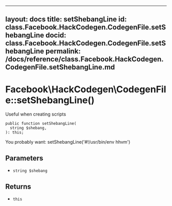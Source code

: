 
***

layout: docs
title: setShebangLine
id: class.Facebook.HackCodegen.CodegenFile.setShebangLine
docid: class.Facebook.HackCodegen.CodegenFile.setShebangLine
permalink: /docs/reference/class.Facebook.HackCodegen.CodegenFile.setShebangLine.md
---







# Facebook\\HackCodegen\\CodegenFile::setShebangLine()




Useful when creating scripts




``` Hack
public function setShebangLine(
  string $shebang,
): this;
```




You probably want:
setShebangLine('#!/usr/bin/env hhvm')




## Parameters




- ` string $shebang `




## Returns




+ ` this `